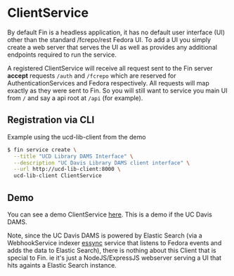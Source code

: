 # ClientService

By default Fin is a headless application, it has no default user interface (UI) other than the standard /fcrepo/rest Fedora UI.  To add a UI you simply create a web server that serves the UI as well as provides any additional endpoints required to run the service.

A registered ClientService will receive all request sent to the Fin server **accept** requests `/auth` and `/fcrepo` which are reserved for AuthenticationServices and Fedora respectively. All requests will map exactly as they were sent to Fin.  So you will still want to service you main UI from `/` and say a api root at `/api` (for example).

## Registration via CLI

Example using the ucd-lib-client from the demo

```bash
$ fin service create \
  --title "UCD Library DAMS Interface" \
  --description "UC Davis Library DAMS client interface" \
  --url http://ucd-lib-client:8000 \
  ucd-lib-client ClientService
```

## Demo

You can see a demo ClientService [here](../../services/ucd-lib-client).  This is a demo if the UC Davis DAMS.

Note, since the UC Davis DAMS is powered by Elastic Search (via a WebhookService indexer [essync](../../services/essync) service that listens to Fedora events and adds the data to Elastic Search), there is nothing about this Client that is special to Fin.  ie it's just a NodeJS/ExpressJS webserver serving a UI that hits againts a Elastic Search instance.